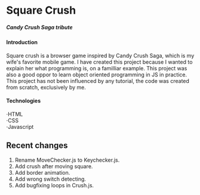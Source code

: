 # Square Crush  
##### Candy Crush Saga tribute  

#### Introduction
Square crush is a browser game inspired by Candy Crush Saga, which is my wife's favorite mobile game. I have created this project because I wanted to explain her what programming is, on a familliar example. This project was also a good oppor to learn object oriented programming in JS in practice. This project has not been influenced by any tutorial, the code was created from scratch, exclusively by me.

#### Technologies
⋅HTML  
⋅CSS  
⋅Javascript  

## Recent changes
1) Rename MoveChecker.js to Keychecker.js.  
2) Add crush after moving square.  
3) Add border animation.  
4) Add wrong switch detecting.  
5) Add bugfixing loops in Crush.js.